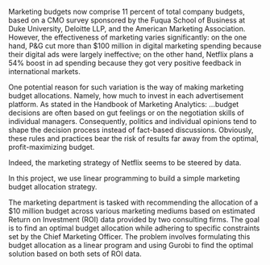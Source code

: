 Marketing budgets now comprise 11 percent of total company budgets, based on a CMO survey sponsored by the Fuqua School of Business at Duke University, Deloitte LLP, and the American Marketing Association. However, the effectiveness of marketing varies significantly: on the one hand, P&G cut more than $100 million in digital marketing spending because their digital ads were largely ineffective; on the other hand, Netflix plans a 54% boost in ad spending because they got very positive feedback in international markets.

One potential reason for such variation is the way of making marketing budget allocations. Namely, how much to invest in each advertisement platform. As stated in the Handbook of Marketing Analytics:
...budget decisions are often based on gut feelings or on the negotiation skills of individual managers. Consequently, politics and individual opinions tend to shape the decision process instead of fact-based discussions. Obviously, these rules and practices bear the risk of results far away from the optimal, profit-maximizing budget.

Indeed, the marketing strategy of Netflix seems to be steered by data.

In this project, we use linear programming to build a simple marketing budget allocation strategy.

The marketing department is tasked with recommending the allocation of a $10 million budget across various marketing mediums based on estimated Return on Investment (ROI) data provided by two consulting firms. The goal is to find an optimal budget allocation while adhering to specific constraints set by the Chief Marketing Officer.
The problem involves formulating this budget allocation as a linear program and using Gurobi to find the optimal solution based on both sets of ROI data.
